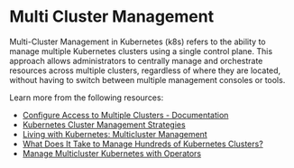 # Multi Cluster Management

Multi-Cluster Management in Kubernetes (k8s) refers to the ability to manage multiple Kubernetes clusters using a single control plane. This approach allows administrators to centrally manage and orchestrate resources across multiple clusters, regardless of where they are located, without having to switch between multiple management consoles or tools.

Learn more from the following resources:

- [Configure Access to Multiple Clusters -  Documentation](https://kubernetes.io/docs/tasks/access-application-cluster/configure-access-multiple-clusters/)
- [Kubernetes Cluster Management Strategies](https://www.youtube.com/watch?v=966TJ6mlOYY)
- [Living with Kubernetes: Multicluster Management](https://thenewstack.io/living-with-kubernetes-multicluster-management/)
- [What Does It Take to Manage Hundreds of Kubernetes Clusters?](https://thenewstack.io/what-does-it-take-to-manage-hundreds-of-kubernetes-clusters/)
- [Manage Multicluster Kubernetes with Operators](https://thenewstack.io/manage-multicluster-kubernetes-with-operators/)
